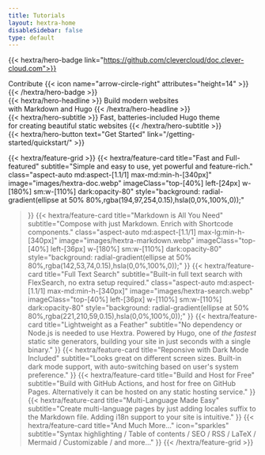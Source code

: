 ```yaml
---
title: Tutorials
layout: hextra-home
disableSidebar: false
type: default
---
```


{{< hextra/hero-badge link="https://github.com/clevercloud/doc.clever-cloud.com">}}
  <div class="w-2 h-2 rounded-full bg-primary-400"></div>
  <span>Contribute</span>
  {{< icon name="arrow-circle-right" attributes="height=14" >}}
{{< /hextra/hero-badge >}}

<div class="mt-6 mb-6">
{{< hextra/hero-headline >}}
  Build modern websites&nbsp;<br class="sm:block hidden" />with Markdown and Hugo
{{< /hextra/hero-headline >}}
</div>

<div class="mb-12">
{{< hextra/hero-subtitle >}}
  Fast, batteries-included Hugo theme&nbsp;<br class="sm:block hidden" />for creating beautiful static websites
{{< /hextra/hero-subtitle >}}
</div>

<div class="mb-6">
{{< hextra/hero-button text="Get Started" link="/getting-started/quickstart/" >}}
</div>

<div class="mt-6"></div>

{{< hextra/feature-grid >}}
  {{< hextra/feature-card
    title="Fast and Full-featured"
    subtitle="Simple and easy to use, yet powerful and feature-rich."
    class="aspect-auto md:aspect-[1.1/1] max-md:min-h-[340px]"
    image="images/hextra-doc.webp"
    imageClass="top-[40%] left-[24px] w-[180%] sm:w-[110%] dark:opacity-80"
    style="background: radial-gradient(ellipse at 50% 80%,rgba(194,97,254,0.15),hsla(0,0%,100%,0));"
  >}}
  {{< hextra/feature-card
    title="Markdown is All You Need"
    subtitle="Compose with just Markdown. Enrich with Shortcode components."
    class="aspect-auto md:aspect-[1.1/1] max-lg:min-h-[340px]"
    image="images/hextra-markdown.webp"
    imageClass="top-[40%] left-[36px] w-[180%] sm:w-[110%] dark:opacity-80"
    style="background: radial-gradient(ellipse at 50% 80%,rgba(142,53,74,0.15),hsla(0,0%,100%,0));"
  >}}
  {{< hextra/feature-card
    title="Full Text Search"
    subtitle="Built-in full text search with FlexSearch, no extra setup required."
    class="aspect-auto md:aspect-[1.1/1] max-md:min-h-[340px]"
    image="images/hextra-search.webp"
    imageClass="top-[40%] left-[36px] w-[110%] sm:w-[110%] dark:opacity-80"
    style="background: radial-gradient(ellipse at 50% 80%,rgba(221,210,59,0.15),hsla(0,0%,100%,0));"
  >}}
  {{< hextra/feature-card
    title="Lightweight as a Feather"
    subtitle="No dependency or Node.js is needed to use Hextra. Powered by Hugo, one of *the fastest* static site generators, building your site in just seconds with a single binary."
  >}}
  {{< hextra/feature-card
    title="Reponsive with Dark Mode Included"
    subtitle="Looks great on different screen sizes. Built-in dark mode support, with auto-switching based on user's system preference."
  >}}
  {{< hextra/feature-card
    title="Build and Host for Free"
    subtitle="Build with GitHub Actions, and host for free on GitHub Pages. Alternatively it can be hosted on any static hosting service."
  >}}
  {{< hextra/feature-card
    title="Multi-Language Made Easy"
    subtitle="Create multi-language pages by just adding locales suffix to the Markdown file. Adding i18n support to your site is intuitive."
  >}}
  {{< hextra/feature-card
    title="And Much More..."
    icon="sparkles"
    subtitle="Syntax highlighting / Table of contents / SEO / RSS / LaTeX / Mermaid / Customizable / and more..."
  >}}
{{< /hextra/feature-grid >}}
